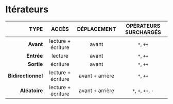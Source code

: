 # Itérateurs

|TYPE|ACCÈS|DÉPLACEMENT|OPÉRATEURS SURCHARGÉS|
|--:|:--:|:--:|:--:|
|**Avant**|lecture + écriture|avant|`*`, `++`|
|**Entrée**|lecture|avant|`*`, `++`|
|**Sortie**|écriture|avant|`*`, `++`|
|**Bidirectionnel**|lecture + écriture|avant + arrière|`*`, `++`|
|**Aléatoire**|lecture + écriture|avant + arrière|`*`, `+`, `++`, `-`|
